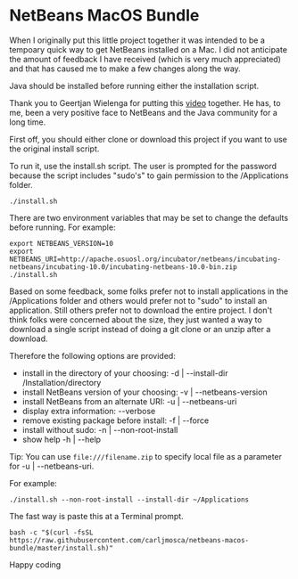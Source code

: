 # NetBeans MacOS Bundle

When I originally put this little project together it was intended to be a tempoary quick way to get NetBeans installed on a Mac.  I did not anticipate the amount of feedback I have received (which is very much appreciated) and that has caused me to make a few changes along the way.

Java should be installed before running either the installation script.

Thank you to Geertjan Wielenga for putting this [video](https://www.youtube.com/watch?v=I8gdC7BBtbs) together.  He has, to me, been a very positive face to NetBeans and the Java community for a long time.


First off, you should either clone or download this project if you want to use the original install script.

To run it, use the install.sh script.  The user is prompted for the password because the script includes "sudo's" to gain permission to the /Applications folder.

```
./install.sh
```

There are two environment variables that may be set to change the defaults before running.
For example:

```
export NETBEANS_VERSION=10
export NETBEANS_URI=http://apache.osuosl.org/incubator/netbeans/incubating-netbeans/incubating-10.0/incubating-netbeans-10.0-bin.zip
./install.sh
```

Based on some feedback, some folks prefer not to install applications in the /Applications folder and others would prefer not to "sudo" to install an application.  Still others prefer not to download the entire project.  I don't think folks were concerned about the size, they just wanted a way to download a single script instead of doing a git clone or an unzip after a download.

Therefore the following options are provided:

* install in the directory of your choosing: -d | --install-dir /Installation/directory
* install NetBeans version of your choosing: -v | --netbeans-version <version>
* install NetBeans from an alternate URI: -u | --netbeans-uri <URI> 
* display extra information: --verbose
* remove existing package before install: -f | --force
* install without sudo: -n | --non-root-install
* show help -h | --help

Tip: You can use `file:///filename.zip` to specify local file as a parameter for -u | --netbeans-uri.

For example:

```
./install.sh --non-root-install --install-dir ~/Applications
```

The fast way is paste this at a Terminal prompt.

```
bash -c "$(curl -fsSL https://raw.githubusercontent.com/carljmosca/netbeans-macos-bundle/master/install.sh)"
```

Happy coding
